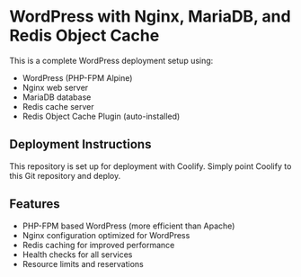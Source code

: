 # WordPress with Nginx, MariaDB, and Redis Object Cache

This is a complete WordPress deployment setup using:

- WordPress (PHP-FPM Alpine)
- Nginx web server
- MariaDB database
- Redis cache server
- Redis Object Cache Plugin (auto-installed)

## Deployment Instructions

This repository is set up for deployment with Coolify. Simply point Coolify to this Git repository and deploy.

## Features

- PHP-FPM based WordPress (more efficient than Apache)
- Nginx configuration optimized for WordPress
- Redis caching for improved performance
- Health checks for all services
- Resource limits and reservations
